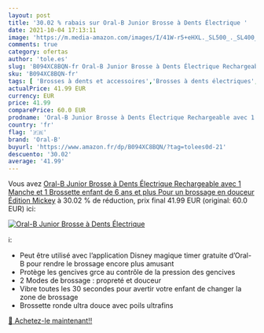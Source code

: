 ```yaml
---
layout: post
title: '30.02 % rabais sur Oral-B Junior Brosse à Dents Électrique '
date: 2021-10-04 17:13:11
image: 'https://m.media-amazon.com/images/I/41W-r5+eHXL._SL500_._SL400_.jpg'
comments: true
category: ofertas
author: 'tole.es'
slug: 'B094XC8BQN-fr Oral-B Junior Brosse à Dents Électrique Rechargeable avec...'
sku: 'B094XC8BQN-fr'
tags: [ 'Brosses à dents et accessoires','Brosses à dents électriques','Brosses à dents électriques et accessoires','Hygiène dentaire','Hygiène et Santé','oral-b', ]
actualPrice: 41.99 EUR
currency: EUR
price: 41.99
comparePrice: 60.0 EUR
prodname: 'Oral-B Junior Brosse à Dents Électrique Rechargeable avec 1 Manche et 1 Brossette  enfant de 6 ans et plus  Pour un brossage en douceur  Édition Mickey'
country: 'fr'
flag: '🇫🇷'
brand: 'Oral-B'
buyurl: 'https://www.amazon.fr/dp/B094XC8BQN/?tag=tolees0d-21'
descuento: '30.02'
average: '41.99'
---
```


Vous avez [Oral-B Junior Brosse à Dents Électrique Rechargeable avec 1 Manche et 1 Brossette  enfant de 6 ans et plus  Pour un brossage en douceur  Édition Mickey](https://www.amazon.fr/dp/B094XC8BQN/?tag=tolees0d-21)  à  30.02 % de réduction, prix final  41.99 EUR (original: 60.0 EUR) ici:

[![Oral-B Junior Brosse à Dents Électrique ](https://m.media-amazon.com/images/I/41W-r5+eHXL._SL500_._SL400_.jpg)](https://www.amazon.fr/dp/B094XC8BQN/?tag=tolees0d-21)

ℹ️:

- Peut être utilisé avec l’application Disney magique timer gratuite d’Oral-B pour rendre le brossage encore plus amusant
- Protège les gencives grce au contrôle de la pression des gencives
- 2 Modes de brossage : propreté et douceur
- Vibre toutes les 30 secondes pour avertir votre enfant de changer la zone de brossage
- Brossette ronde ultra douce avec poils ultrafins

[🛒 Achetez-le maintenant!!](https://www.amazon.fr/dp/B094XC8BQN/?tag=tolees0d-21)
